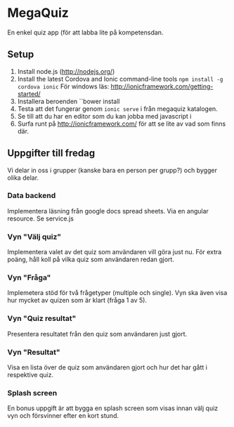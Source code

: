 
# MegaQuiz

En enkel quiz app (för att labba lite på kompetensdan.


## Setup

1. Install node.js (http://nodejs.org/)
2. Install the latest Cordova and Ionic command-line tools
   `npm install -g cordova ionic`
    För windows läs: http://ionicframework.com/getting-started/
3. Installera beroenden ``bower install
4. Testa att det fungerar genom `ionic serve` i från megaquiz katalogen.
5. Se till att du har en editor som du kan jobba med javascript i
6. Surfa runt på http://ionicframework.com/ för att se lite av vad som finns där.


## Uppgifter till fredag

Vi delar in oss i grupper (kanske bara en person per grupp?) och bygger olika delar.


### Data backend

Implementera läsning från google docs spread sheets. Via en angular resource. Se service.js


### Vyn "Välj quiz"

Implementera valet av det quiz som användaren vill göra just nu. För extra poäng, håll koll
på vilka quiz som användaren redan gjort.


### Vyn "Fråga"

Implemetera stöd för två frågetyper (multiple och single). Vyn ska även visa hur mycket av quizen som är klart
(fråga 1 av 5).


### Vyn "Quiz resultat"

Presentera resultatet från den quiz som användaren just gjort.


### Vyn "Resultat"

Visa en lista över de quiz som användaren gjort och hur det har gått i respektive quiz.


### Splash screen

En bonus uppgift är att bygga en splash screen som visas innan välj quiz vyn och försvinner efter en kort stund.




